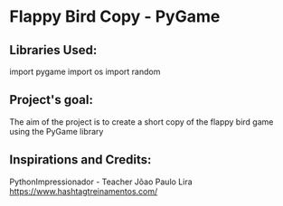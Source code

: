 # Flappy Bird Copy - PyGame


## Libraries Used:

import pygame
import os
import random


## Project's goal:

The aim of the project is to create a short copy of the flappy bird game using the PyGame library


## Inspirations and Credits:

PythonImpressionador - Teacher Jõao Paulo Lira
https://www.hashtagtreinamentos.com/
